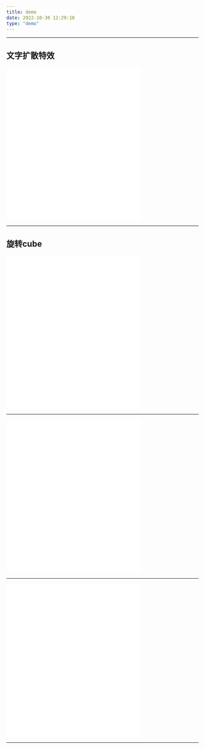 ```yaml
---
title: demo
date: 2022-10-30 12:29:18
type: "demo"
---
```






---

## 文字扩散特效

<body>
	<iframe	src="\HTML\demo4\demo.html"
			marginwidth='0' marginheight='0'
			width = 70% height = 400px
	        frameborder = "0" name = "testpage"
			visibility:inherit
			z-index:1
	        scrolling = "no">
	</iframe>

</body>

---

## 旋转cube

<body>
	<iframe	src="\HTML\demo3\demo.html"
			marginwidth='0' marginheight='0'
			width = 70% height = 400px
	        frameborder = "0" name = "testpage"
			visibility:inherit
			z-index:1
	        scrolling = "no">
	</iframe>
</body>

---

<body>
	<iframe	src="\HTML\demo2\demo2.html"
			marginwidth='0' marginheight='0'
			width = 70% height = 400px
	        frameborder = "0" name = "testpage"
			visibility:inherit
			z-index:1
	        scrolling = "no">
	</iframe>
</body>

---

<body>
	<iframe	src="\HTML\demo1\demo1.html"
			marginwidth='0' marginheight='0'
			width = 70% height = 400px
	        frameborder = "0" name = "testpage"
			visibility:inherit
			z-index:1
	        scrolling = "no">
	</iframe>
</body>

---